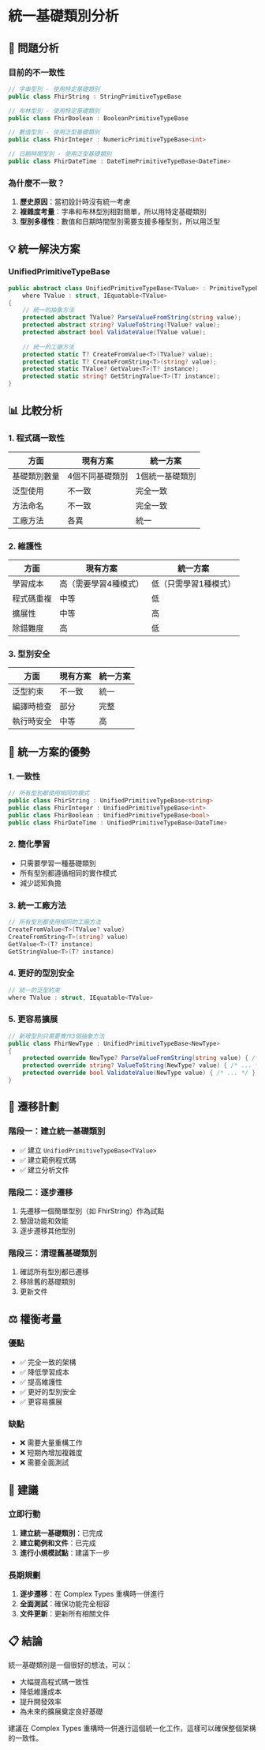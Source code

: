 # 統一基礎類別分析

## 🤔 **問題分析**

### **目前的不一致性**
```csharp
// 字串型別 - 使用特定基礎類別
public class FhirString : StringPrimitiveTypeBase

// 布林型別 - 使用特定基礎類別  
public class FhirBoolean : BooleanPrimitiveTypeBase

// 數值型別 - 使用泛型基礎類別
public class FhirInteger : NumericPrimitiveTypeBase<int>

// 日期時間型別 - 使用泛型基礎類別
public class FhirDateTime : DateTimePrimitiveTypeBase<DateTime>
```

### **為什麼不一致？**
1. **歷史原因**：當初設計時沒有統一考慮
2. **複雜度考量**：字串和布林型別相對簡單，所以用特定基礎類別
3. **型別多樣性**：數值和日期時間型別需要支援多種型別，所以用泛型

## 💡 **統一解決方案**

### **UnifiedPrimitiveTypeBase<TValue>**
```csharp
public abstract class UnifiedPrimitiveTypeBase<TValue> : PrimitiveTypeBase<TValue>
    where TValue : struct, IEquatable<TValue>
{
    // 統一的抽象方法
    protected abstract TValue? ParseValueFromString(string value);
    protected abstract string? ValueToString(TValue? value);
    protected abstract bool ValidateValue(TValue value);
    
    // 統一的工廠方法
    protected static T? CreateFromValue<T>(TValue? value);
    protected static T? CreateFromString<T>(string? value);
    protected static TValue? GetValue<T>(T? instance);
    protected static string? GetStringValue<T>(T? instance);
}
```

## 📊 **比較分析**

### **1. 程式碼一致性**

| 方面 | 現有方案 | 統一方案 |
|------|----------|----------|
| 基礎類別數量 | 4個不同基礎類別 | 1個統一基礎類別 |
| 泛型使用 | 不一致 | 完全一致 |
| 方法命名 | 不一致 | 完全一致 |
| 工廠方法 | 各異 | 統一 |

### **2. 維護性**

| 方面 | 現有方案 | 統一方案 |
|------|----------|----------|
| 學習成本 | 高（需要學習4種模式） | 低（只需學習1種模式） |
| 程式碼重複 | 中等 | 低 |
| 擴展性 | 中等 | 高 |
| 除錯難度 | 高 | 低 |

### **3. 型別安全**

| 方面 | 現有方案 | 統一方案 |
|------|----------|----------|
| 泛型約束 | 不一致 | 統一 |
| 編譯時檢查 | 部分 | 完整 |
| 執行時安全 | 中等 | 高 |

## 🎯 **統一方案的優勢**

### **1. 一致性**
```csharp
// 所有型別都使用相同的模式
public class FhirString : UnifiedPrimitiveTypeBase<string>
public class FhirInteger : UnifiedPrimitiveTypeBase<int>
public class FhirBoolean : UnifiedPrimitiveTypeBase<bool>
public class FhirDateTime : UnifiedPrimitiveTypeBase<DateTime>
```

### **2. 簡化學習**
- 只需要學習一種基礎類別
- 所有型別都遵循相同的實作模式
- 減少認知負擔

### **3. 統一工廠方法**
```csharp
// 所有型別都使用相同的工廠方法
CreateFromValue<T>(TValue? value)
CreateFromString<T>(string? value)
GetValue<T>(T? instance)
GetStringValue<T>(T? instance)
```

### **4. 更好的型別安全**
```csharp
// 統一的泛型約束
where TValue : struct, IEquatable<TValue>
```

### **5. 更容易擴展**
```csharp
// 新增型別只需要實作3個抽象方法
public class FhirNewType : UnifiedPrimitiveTypeBase<NewType>
{
    protected override NewType? ParseValueFromString(string value) { /* ... */ }
    protected override string? ValueToString(NewType? value) { /* ... */ }
    protected override bool ValidateValue(NewType value) { /* ... */ }
}
```

## 🔄 **遷移計劃**

### **階段一：建立統一基礎類別**
- ✅ 建立 `UnifiedPrimitiveTypeBase<TValue>`
- ✅ 建立範例程式碼
- ✅ 建立分析文件

### **階段二：逐步遷移**
1. 先遷移一個簡單型別（如 FhirString）作為試點
2. 驗證功能和效能
3. 逐步遷移其他型別

### **階段三：清理舊基礎類別**
1. 確認所有型別都已遷移
2. 移除舊的基礎類別
3. 更新文件

## ⚖️ **權衡考量**

### **優點**
- ✅ 完全一致的架構
- ✅ 降低學習成本
- ✅ 提高維護性
- ✅ 更好的型別安全
- ✅ 更容易擴展

### **缺點**
- ❌ 需要大量重構工作
- ❌ 短期內增加複雜度
- ❌ 需要全面測試

## 🎯 **建議**

### **立即行動**
1. **建立統一基礎類別**：已完成
2. **建立範例和文件**：已完成
3. **進行小規模試點**：建議下一步

### **長期規劃**
1. **逐步遷移**：在 Complex Types 重構時一併進行
2. **全面測試**：確保功能完全相容
3. **文件更新**：更新所有相關文件

## 📋 **結論**

統一基礎類別是一個很好的想法，可以：
- 大幅提高程式碼一致性
- 降低維護成本
- 提升開發效率
- 為未來的擴展奠定良好基礎

建議在 Complex Types 重構時一併進行這個統一化工作，這樣可以確保整個架構的一致性。 